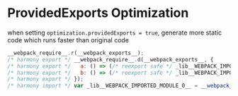 # ProvidedExports Optimization
when setting `optimization.providedExports = true`, generate more static code which runs faster than original code
```js
__webpack_require__.r(__webpack_exports__);
/* harmony export */ __webpack_require__.d(__webpack_exports__, {
/* harmony export */   a: () => (/* reexport safe */ _lib__WEBPACK_IMPORTED_MODULE_0__.a),
/* harmony export */   b: () => (/* reexport safe */ _lib__WEBPACK_IMPORTED_MODULE_0__.b)
/* harmony export */ });
/* harmony import */ var _lib__WEBPACK_IMPORTED_MODULE_0__ = __webpack_require__(2);
```
